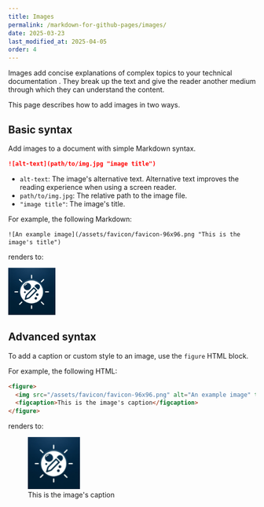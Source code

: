 ```yaml
---
title: Images
permalink: /markdown-for-github-pages/images/
date: 2025-03-23
last_modified_at: 2025-04-05
order: 4
---
```


Images add concise explanations of complex topics to your technical documentation . They break up the text and give the reader another medium through which they can understand the content.

This page describes how to add images in two ways.

## Basic syntax

Add images to a document with simple Markdown syntax.

```markdown
![alt-text](path/to/img.jpg "image title")
```

* `alt-text`: The image's alternative text. Alternative text improves the reading experience when using a screen reader.
* `path/to/img.jpg`: The relative path to the image file.
* `"image title"`: The image's title.

For example, the following Markdown:

```text
![An example image](/assets/favicon/favicon-96x96.png "This is the image's title")
```

renders to:

![An example image](/assets/favicon/favicon-96x96.png "This is the image's title")

## Advanced syntax

To add a caption or custom style to an image, use the `figure` HTML block.

For example, the following HTML:

```html
<figure>
  <img src="/assets/favicon/favicon-96x96.png" alt="An example image" title="This is the image's title" style="width:25%;height:25%">
  <figcaption>This is the image's caption</figcaption>
</figure>
```

renders to:

<figure>
  <img src="/assets/favicon/favicon-96x96.png" alt="An example image" title="This is the image's title" style="width:25%;height:25%">
  <figcaption>This is the image's caption</figcaption>
</figure>

